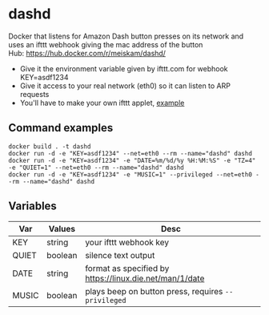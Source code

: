 # dashd

Docker that listens for Amazon Dash button presses on its network and uses an ifttt webhook giving the mac address of the button  
Hub: https://hub.docker.com/r/meiskam/dashd/

* Give it the environment variable given by ifttt.com for webhook KEY=asdf1234
* Give it access to your real network (eth0) so it can listen to ARP requests
* You'll have to make your own ifttt applet, [example](https://i.imgur.com/qsvtBJt.png)

## Command examples
`docker build . -t dashd`  
`docker run -d -e "KEY=asdf1234" --net=eth0 --rm --name="dashd" dashd`  
`docker run -d -e "KEY=asdf1234" -e "DATE=%m/%d/%y %H:%M:%S" -e "TZ=4" -e "QUIET=1" --net=eth0 --rm --name="dashd" dashd`  
`docker run -d -e "KEY=asdf1234" -e "MUSIC=1" --privileged --net=eth0 --rm --name="dashd" dashd`  

## Variables
Var   | Values  | Desc
----- | ------- | ---
KEY   | string  | your ifttt webhook key
QUIET | boolean | silence text output
DATE  | string  | format as specified by https://linux.die.net/man/1/date
MUSIC | boolean | plays beep on button press, requires `--privileged`